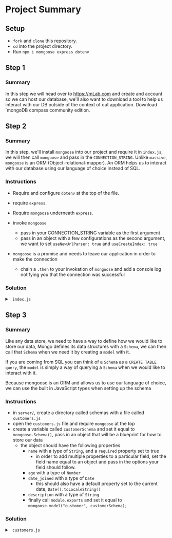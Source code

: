 # Project Summary

## Setup

- `fork` and `clone` this repository.
- `cd` into the project directory.
- Run `npm i mongoose express dotenv`

## Step 1

### Summary

In this step we will head over to https://mLab.com and create and account so we can host our database, we'll also want to download a tool to help us interact with our DB outside of the context of out application. Download `mongoDB compass community edition.

## Step 2

### Summary

In this step, we'll install `mongoose` into our project and require it in `index.js`, we will then call `mongoose` and pass in the `CONNECTION_STRING`. Unlike `massive`, `mongoose` is an ORM (Object-relational-mapper). An ORM helps us to interact with our database using our language of choice instead of SQL.

### Instructions

- Require and configure `dotenv` at the top of the file.
- require `express`.
- Require `mongoose` underneath `express`.
- invoke `mongoose`

  - pass in your CONNECTION_STRING variable as the first argument
  - pass in an object with a few configurations as the second argument, we want to set `useNewUrlParser: true`
    and `useCreateIndex: true`

- `mongoose` is a promise and needs to leave our application in order to make the connection
  - chain a `.then` to your invokation of `mongoose` and add a console log notifying you that the connection was successful

### Solution

<details>

<summary> <code> index.js </code> </summary>

```js
require("dotenv").config();
const express = require("express");
const massive = require("mongoose");

const app = express();

const { SERVER_PORT, CONNECTION_STRING } = process.env;

app.use(express.json());

mongoose
  .connect(CONNECTION_STRING, {
    useNewUrlParser: true,
    useCreateIndex: true
  })
  .then(() => {
    console.log("mongo connected");
  });

app.listen(SERVER_PORT, () => {
  console.log(`Server listening on port ${SERVER_PORT}`);
});
```

</details>

## Step 3

### Summary

Like any data store, we need to have a way to define how we would like to store our data, Mongo defines its data structures with a `Schema`, we can then call that `Schema` when we need it by creating a `model` with it.

If you are coming from SQL you can think of a `Schema` as a `CREATE TABLE query`, the `model` is simply a way of querying a `Schema` when we would like to interact with it.

Because mongoose is an ORM and allows us to use our language of choice, we can use the built in JavaScript types when setting up the schema

### Instructions

- in `server/`, create a directory called schemas with a file called `customers.js`
- open the `customers.js` file and require `mongoose` at the top
- create a variable called `customerSchema` and set it equal to `mongoose.Schema()`, pass in an object that will be a blueprint for how to store our data
  - the object should have the following properties
    - `name` with a type of `String`, and a `required` property set to true
      - in order to add multiple properties to a particular field, set the field name equal to an object and pass in the options your field should follow.
    - `age` with a type of `Number`
    - `date_joined` with a type of `Date`
      - this should also have a default property set to the current date, `Date().toLocaleString()`
    - `description` with a type of `String`
    - finally call `module.exports` and set it equal to `mongoose.model("customer", customerSchema);`

### Solution

<details>

<summary> <code> customers.js </code> </summary>

```js
const mongoose = require("mongoose");
const customerSchema = new mongoose.Schema({
  name: {
    type: String,
    required: true
  },
  age: { type: Number },
  date_joined: {
    type: Date,
    default: Date().toLocaleString()
  },
  description: {
    type: String
  }
});

module.exports = mongoose.model("customer", customerSchema);
```

</details>
